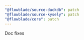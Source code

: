```yaml
---
"@flowblade/source-duckdb": patch
"@flowblade/source-kysely": patch
"@flowblade/core": patch
---
```


Doc fixes
